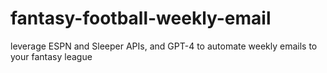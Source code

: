 # fantasy-football-weekly-email
leverage ESPN and Sleeper APIs, and GPT-4 to automate weekly emails to your fantasy league
